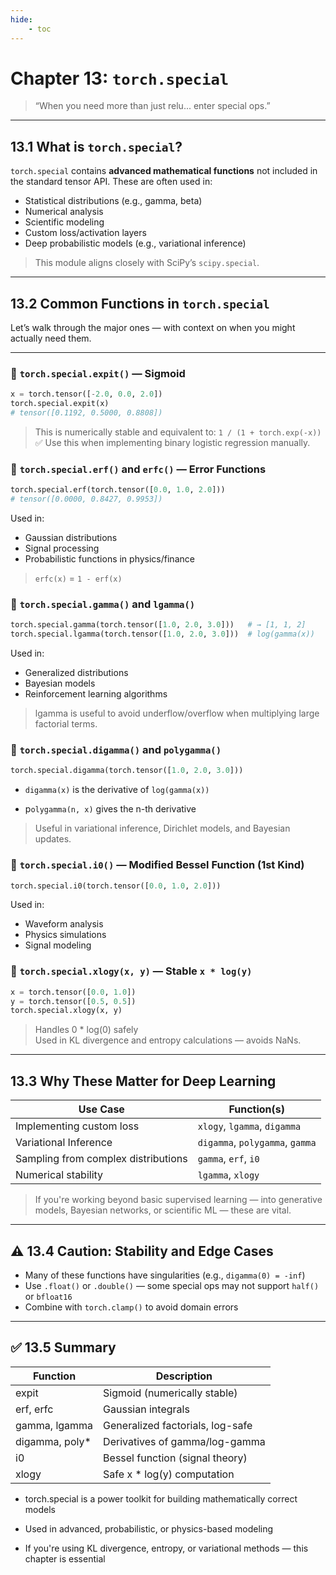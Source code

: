 ```yaml
---
hide:
    - toc
---
```


# Chapter 13: `torch.special`

> “When you need more than just relu... enter special ops.”

---

## 13.1 What is `torch.special`?

`torch.special` contains **advanced mathematical functions** not included in the standard tensor API. These are often used in:

- Statistical distributions (e.g., gamma, beta)  
- Numerical analysis  
- Scientific modeling  
- Custom loss/activation layers  
- Deep probabilistic models (e.g., variational inference)

> This module aligns closely with SciPy’s `scipy.special`.

---

## 13.2 Common Functions in `torch.special`

Let’s walk through the major ones — with context on when you might actually need them.

---

### 🔹 `torch.special.expit()` — Sigmoid

```python
x = torch.tensor([-2.0, 0.0, 2.0])
torch.special.expit(x)
# tensor([0.1192, 0.5000, 0.8808])
```
> This is numerically stable and equivalent to:
`1 / (1 + torch.exp(-x))` <br>
✅ Use this when implementing binary logistic regression manually.

### 🔹 `torch.special.erf()` and `erfc()` — Error Functions
```python
torch.special.erf(torch.tensor([0.0, 1.0, 2.0]))
# tensor([0.0000, 0.8427, 0.9953])
```
Used in:
- Gaussian distributions
- Signal processing
- Probabilistic functions in physics/finance

> `erfc(x)` = `1 - erf(x)`

### 🔹 `torch.special.gamma()` and `lgamma()`
```python
torch.special.gamma(torch.tensor([1.0, 2.0, 3.0]))   # → [1, 1, 2]
torch.special.lgamma(torch.tensor([1.0, 2.0, 3.0]))  # log(gamma(x))
```
Used in:
- Generalized distributions
- Bayesian models
- Reinforcement learning algorithms

> lgamma is useful to avoid underflow/overflow when multiplying large factorial terms.

### 🔹 `torch.special.digamma()` and `polygamma()`
```python
torch.special.digamma(torch.tensor([1.0, 2.0, 3.0]))
```
- `digamma(x)` is the derivative of `log(gamma(x))`

- p`olygamma(n, x)` gives the n-th derivative

> Useful in variational inference, Dirichlet models, and Bayesian updates.

### 🔹 `torch.special.i0()` — Modified Bessel Function (1st Kind)
```python
torch.special.i0(torch.tensor([0.0, 1.0, 2.0]))
```
Used in:  
- Waveform analysis  
- Physics simulations  
- Signal modeling

### 🔹 `torch.special.xlogy(x, y)` — Stable `x * log(y)`
```python
x = torch.tensor([0.0, 1.0])
y = torch.tensor([0.5, 0.5])
torch.special.xlogy(x, y)
```
> Handles 0 * log(0) safely <br>
Used in KL divergence and entropy calculations — avoids NaNs.

---

##  13.3 Why These Matter for Deep Learning
|Use Case	                            |Function(s)                |
|---------------------------------------|---------------------------|
|Implementing custom loss	            |`xlogy`, `lgamma`, `digamma`     |
|Variational Inference	                |`digamma`, `polygamma`, `gamma`  |
|Sampling from complex distributions	|`gamma`, `erf`, `i0`             |
|Numerical stability	                |`lgamma`, `xlogy`              |

> If you're working beyond basic supervised learning — into generative models, Bayesian networks, or scientific ML — these are vital.

---

## ⚠️ 13.4 Caution: Stability and Edge Cases

- Many of these functions have singularities (e.g., `digamma(0) = -inf`)
- Use `.float()` or `.double()` — some special ops may not support `half()` or `bfloat16`
- Combine with `torch.clamp()` to avoid domain errors

---

## ✅ 13.5 Summary
|Function	        |Description                            |
|-------------------|---------------------------------------|
|expit	            |Sigmoid (numerically stable)           |
|erf, erfc	        |Gaussian integrals                     |
|gamma, lgamma	    |Generalized factorials, log-safe       |
|digamma, poly*	    |Derivatives of gamma/log-gamma         |
|i0	                |Bessel function (signal theory)        |
|xlogy	            |Safe x * log(y) computation            |

- torch.special is a power toolkit for building mathematically correct models

- Used in advanced, probabilistic, or physics-based modeling

- If you're using KL divergence, entropy, or variational methods — this chapter is essential

